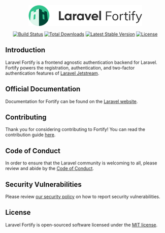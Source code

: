 <p align="center"><img width="358" height="66" src="/art/logo.svg" alt="Logo Laravel Fortify"></p>

<p align="center">
<a href="https://github.com/laravel/fortify/actions"><img src="https://github.com/laravel/fortify/workflows/tests/badge.svg" alt="Build Status"></a>
<a href="https://packagist.org/packages/laravel/fortify"><img src="https://img.shields.io/packagist/dt/laravel/fortify" alt="Total Downloads"></a>
<a href="https://packagist.org/packages/laravel/fortify"><img src="https://img.shields.io/packagist/v/laravel/fortify" alt="Latest Stable Version"></a>
<a href="https://packagist.org/packages/laravel/fortify"><img src="https://img.shields.io/packagist/l/laravel/fortify" alt="License"></a>
</p>

## Introduction

Laravel Fortify is a frontend agnostic authentication backend for Laravel. Fortify powers the registration, authentication, and two-factor authentication features of [Laravel Jetstream](https://github.com/laravel/jetstream).

## Official Documentation

Documentation for Fortify can be found on the [Laravel website](https://laravel.com/docs/fortify).

## Contributing

Thank you for considering contributing to Fortify! You can read the contribution guide [here](.github/CONTRIBUTING.md).

## Code of Conduct

In order to ensure that the Laravel community is welcoming to all, please review and abide by the [Code of Conduct](https://laravel.com/docs/contributions#code-of-conduct).

## Security Vulnerabilities

Please review [our security policy](https://github.com/laravel/fortify/security/policy) on how to report security vulnerabilities.

## License

Laravel Fortify is open-sourced software licensed under the [MIT license](LICENSE.md).
